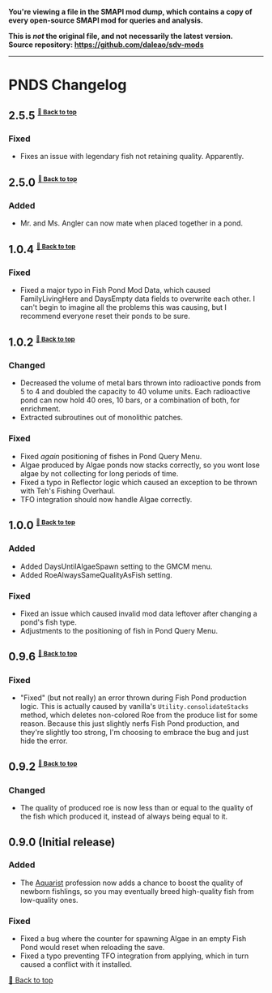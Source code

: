 **You're viewing a file in the SMAPI mod dump, which contains a copy of every open-source SMAPI mod
for queries and analysis.**

**This is _not_ the original file, and not necessarily the latest version.**  
**Source repository: https://github.com/daleao/sdv-mods**

----

# PNDS Changelog

## 2.5.5 <sup><sub><sup>[🔼 Back to top](#pnds-change-log)</sup></sub></sup>

### Fixed

* Fixes an issue with legendary fish not retaining quality. Apparently.

## 2.5.0 <sup><sub><sup>[🔼 Back to top](#pnds-change-log)</sup></sub></sup>

### Added

* Mr. and Ms. Angler can now mate when placed together in a pond.

## 1.0.4 <sup><sub><sup>[🔼 Back to top](#pnds-change-log)</sup></sub></sup>

### Fixed

* Fixed a major typo in Fish Pond Mod Data, which caused FamilyLivingHere and DaysEmpty data fields to overwrite each other. I can't begin to imagine all the problems this was causing, but I recommend everyone reset their ponds to be sure.

## 1.0.2 <sup><sub><sup>[🔼 Back to top](#pnds-change-log)</sup></sub></sup>

### Changed

* Decreased the volume of metal bars thrown into radioactive ponds from 5 to 4 and doubled the capacity to 40 volume units. Each radioactive pond can now hold 40 ores, 10 bars, or a combination of both, for enrichment.
* Extracted subroutines out of monolithic patches.

### Fixed

* Fixed *again* positioning of fishes in Pond Query Menu.
* Algae produced by Algae ponds now stacks correctly, so you wont lose algae by not collecting for long periods of time.
* Fixed a typo in Reflector logic which caused an exception to be thrown with Teh's Fishing Overhaul.
* TFO integration should now handle Algae correctly.

## 1.0.0 <sup><sub><sup>[🔼 Back to top](#pnds-change-log)</sup></sub></sup>

### Added

* Added DaysUntilAlgaeSpawn setting to the GMCM menu.
* Added RoeAlwaysSameQualityAsFish setting.

### Fixed

* Fixed an issue which caused invalid mod data leftover after changing a pond's fish type.
* Adjustments to the positioning of fish in Pond Query Menu.

## 0.9.6 <sup><sub><sup>[🔼 Back to top](#pnds-change-log)</sup></sub></sup>

### Fixed

* "Fixed" (but not really) an error thrown during Fish Pond production logic. This is actually caused by vanilla's `Utility.consolidateStacks` method, which deletes non-colored Roe from the produce list for some reason. Because this just slightly nerfs Fish Pond production, and they're slightly too strong, I'm choosing to embrace the bug and just hide the error.

## 0.9.2 <sup><sub><sup>[🔼 Back to top](#pnds-change-log)</sup></sub></sup>

### Changed

* The quality of produced roe is now less than or equal to the quality of the fish which produced it, instead of always being equal to it.

## 0.9.0 (Initial release)

### Added

* The [Aquarist](../Professions) profession now adds a chance to boost the quality of newborn fishlings, so you may eventually breed high-quality fish from low-quality ones.

### Fixed

* Fixed a bug where the counter for spawning Algae in an empty Fish Pond would reset when reloading the save.
* Fixed a typo preventing TFO integration from applying, which in turn caused a conflict with it installed.

[🔼 Back to top](#pnds-change-log)